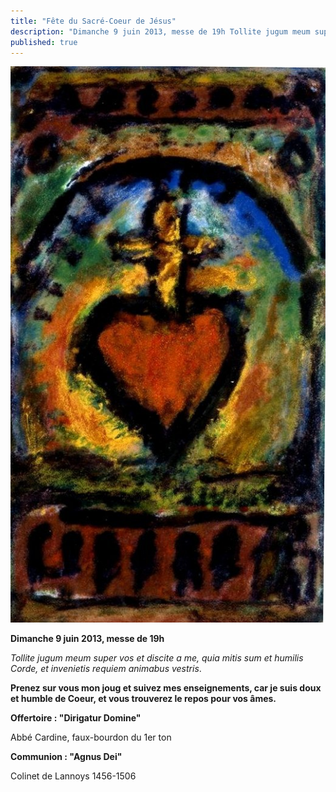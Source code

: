 ```yaml
---
title: "Fête du Sacré-Coeur de Jésus"
description: "Dimanche 9 juin 2013, messe de 19h Tollite jugum meum super vos et discite a me, quia mitis sum et humilis Corde, et invenietis requiem animabus vestris. Prenez sur vous mon joug et suivez mes enseignements, car je suis doux et humble de Coeur, et vous..."
published: true
---
```



![](/images/2013-06-07-sacre-coeur-2.jpg)

**Dimanche 9 juin 2013, messe de 19h**

*Tollite jugum meum super vos et discite a me, quia mitis sum et humilis Corde, et invenietis requiem animabus vestris*.

**Prenez sur vous mon joug et suivez mes enseignements, car je suis doux et humble de Coeur, et vous trouverez le repos pour vos âmes.**

**Offertoire : "Dirigatur Domine"**

Abbé Cardine, faux-bourdon du 1er ton

**Communion : "Agnus Dei"**

Colinet de Lannoys 1456-1506